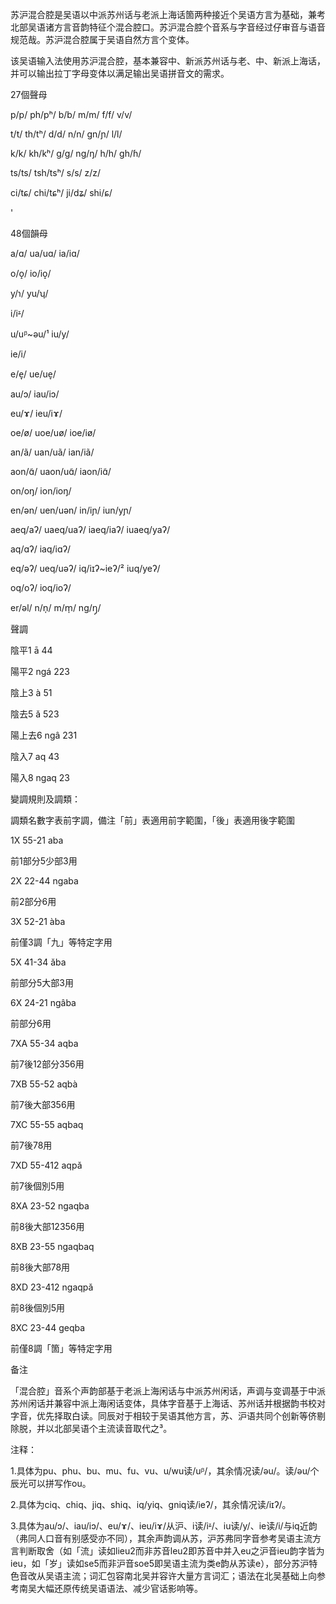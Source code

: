 苏沪混合腔是吴语以中派苏州话与老派上海话箇两种接近个吴语方言为基础，兼考北部吴语诸方言音韵特征个混合腔口。苏沪混合腔个音系与字音经过仔审音与语音规范哉。苏沪混合腔属于吴语自然方言个变体。

该吴语输入法使用苏沪混合腔，基本兼容中、新派苏州话与老、中、新派上海话，并可以输出拉丁字母变体以满足输出吴语拼音文的需求。



27個聲母

p/p/ ph/pʰ/ b/b/ m/m/ f/f/ v/v/

t/t/ th/tʰ/ d/d/ n/n/ gn/ɲ/ l/l/

k/k/ kh/kʰ/ g/ɡ/ ng/ŋ/ h/h/ gh/ɦ/

ts/ts/ tsh/tsʰ/ s/s/ z/z/

ci/tɕ/ chi/tɕʰ/ ji/dʑ/ shi/ɕ/ 

'

48個韻母

a/ɑ/ ua/uɑ/ ia/iɑ/ 

o/o̝/ io/io̝/

y/ɿ/ yu/ʮ/

i/iᶽ/

u/uᵝ~əu/¹ iu/y/

ie/i/

e/e̞/ ue/ue̞/ 

au/ɔ/ iau/iɔ/

eu/ɤ/ ieu/iɤ/

oe/ø/ uoe/uø/ ioe/iø/

an/ã/ uan/uã/ ian/iã/

aon/ɑ̃/ uaon/uɑ̃/ iaon/iɑ̃/

on/oŋ/ ion/ioŋ/

en/ən/ uen/uən/ in/iɲ/ iun/yɲ/

aeq/aʔ/ uaeq/uaʔ/ iaeq/iaʔ/ iuaeq/yaʔ/

aq/ɑʔ/ iaq/iɑʔ/

eq/əʔ/ ueq/uəʔ/ iq/iɪʔ~ieʔ/² iuq/yeʔ/

oq/oʔ/ ioq/ioʔ/

er/əl/ n/n̩/ m/m̩/ ng/ŋ̩/

聲調

陰平1 ā 44 

陽平2 ngá 223 

陰上3 à 51 

陰去5 ǎ 523 

陽上去6 ngâ 231 

陰入7 aq 43 

陽入8 ngaq 23

變調規則及調類：

調類名數字表前字調，備注「前」表適用前字範圍，「後」表適用後字範圍

1X 55-21 aba

前1部分5少部3用

2X 22-44 ngaba

前2部分6用

3X 52-21 àba

前僅3調「九」等特定字用

5X 41-34 ǎba

前部分5大部3用

6X 24-21 ngâba

前部分6用

7XA 55-34 aqba

前7後12部分356用

7XB 55-52 aqbà

前7後大部356用

7XC 55-55 aqbaq

前7後78用

7XD 55-412 aqpǎ

前7後個別5用

8XA 23-52 ngaqba

前8後大部12356用

8XB 23-55 ngaqbaq

前8後大部78用

8XD 23-412 ngaqpǎ

前8後個別5用

8XC 23-44 geqba

前僅8調「箇」等特定字用



备注

「混合腔」音系个声韵部基于老派上海闲话与中派苏州闲话，声调与变调基于中派苏州闲话并兼容中派上海闲话变体，具体字音基于上海话、苏州话并根据韵书校对字音，优先择取白读。同辰对于相较于吴语其他方言，苏、沪语共同个创新等侪剔除脱，并以北部吴语个主流读音取代之³。

注释：

1.具体为pu、phu、bu、mu、fu、vu、u/wu读/uᵝ/，其余情况读/əu/。读/əu/个辰光可以拼写作ou。

2.具体为ciq、chiq、jiq、shiq、iq/yiq、gniq读/ieʔ/，其余情况读/iɪʔ/。

3.具体为au/ɔ/、iau/iɔ/、eu/ɤ/、ieu/iɤ/从沪、i读/iᶽ/、iu读/y/、ie读/i/与iq近韵（弗同人口音有别感受亦不同），其余声韵调从苏，沪苏弗同字音参考吴语主流方言判断取舍（如「流」读如lieu2而非苏音leu2即苏音中并入eu之沪音ieu韵字皆为ieu，如「岁」读如se5而非沪音soe5即吴语主流为类e韵从苏读e），部分苏沪特色音改从吴语主流；词汇包容南北吴并容许大量方言词汇；语法在北吴基础上向参考南吴大幅还原传统吴语语法、减少官话影响等。
